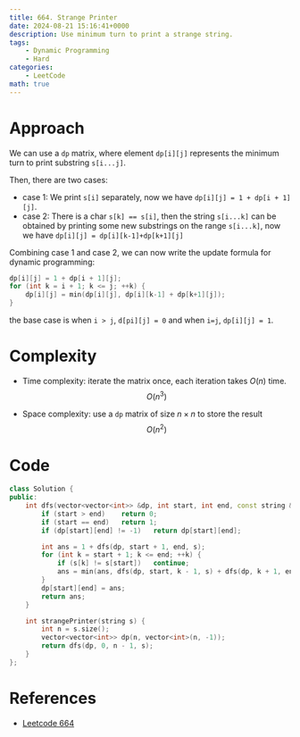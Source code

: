 ```yaml
---
title: 664. Strange Printer
date: 2024-08-21 15:16:41+0000
description: Use minimum turn to print a strange string.
tags: 
    - Dynamic Programming
    - Hard
categories:
    - LeetCode
math: true
---
```



# Approach

We can use a `dp` matrix, where element `dp[i][j]` represents the minimum turn to print substring `s[i...j]`.

Then, there are two cases:

- case 1: We print `s[i]` separately, now we have `dp[i][j] = 1 + dp[i + 1][j]`.
- case 2: There is a char `s[k] == s[i]`, then the string `s[i...k]` can be obtained by printing some new substrings on the range `s[i...k]`, now we have `dp[i][j] = dp[i][k-1]+dp[k+1][j]`

Combining case 1 and case 2, we can now write the update formula for dynamic programming:

```c++
dp[i][j] = 1 + dp[i + 1][j];
for (int k = i + 1; k <= j; ++k) {
    dp[i][j] = min(dp[i][j], dp[i][k-1] + dp[k+1][j]);
}
```

the base case is when `i > j`, `d[pi][j] = 0` and when `i=j`, `dp[i][j] = 1`.

# Complexity

- Time complexity: iterate the matrix once, each iteration takes $O(n)$ time.
$$O(n^3)$$

- Space complexity: use a `dp` matrix of size $n\times n$ to store the result
$$O(n^2)$$

# Code

```c++
class Solution {
public:
    int dfs(vector<vector<int>> &dp, int start, int end, const string &s) {
        if (start > end)    return 0;
        if (start == end)   return 1;
        if (dp[start][end] != -1)   return dp[start][end];

        int ans = 1 + dfs(dp, start + 1, end, s);
        for (int k = start + 1; k <= end; ++k) {
            if (s[k] != s[start])   continue;
            ans = min(ans, dfs(dp, start, k - 1, s) + dfs(dp, k + 1, end, s)); 
        }
        dp[start][end] = ans;
        return ans;
    }

    int strangePrinter(string s) {
        int n = s.size();
        vector<vector<int>> dp(n, vector<int>(n, -1));
        return dfs(dp, 0, n - 1, s);
    }
};
```

# References

- [Leetcode 664](https://leetcode.com/problems/strange-printer/description/)
